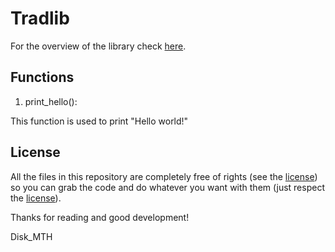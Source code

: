 # Tradlib

For the overview of the library check [here](https://github.com/Disk-MTH/Python-package-template/blob/master/README.md).


## Functions

 1. print_hello():
 
This function is used to print "Hello world!"


## License

All the files in this repository are completely free of rights (see the  [license](https://github.com/Disk-MTH/Python-package-template/blob/master/diskmth/LICENSE.txt)) so you can grab the code and do whatever you want with them (just respect the  [license](https://github.com/Disk-MTH/Python-package-template/blob/master/diskmth/LICENSE.txt)).

Thanks for reading and good development!

Disk_MTH